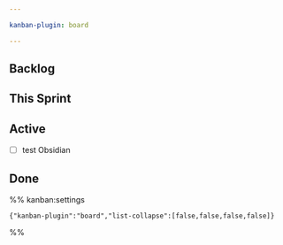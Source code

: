 ```yaml
---

kanban-plugin: board

---
```


## Backlog



## This Sprint



## Active

- [ ] test Obsidian


## Done





%% kanban:settings
```
{"kanban-plugin":"board","list-collapse":[false,false,false,false]}
```
%%